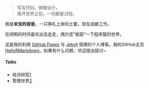 > 写写代码，做做设计，  
> 离开世界之前，一切都是过程。

我是<strong>米宝的爸爸</strong>，一只挣扎上岸的土鳖，现在成都工作。

<p>在闲暇的时间喜欢出去走走，偶尔还”偷窥“一下程序猿的世界。</p>

<p>这是我的利用 <a href="https://pages.github.com/">GitHub Pages</a> 与 <a href="http://jekyll.com.cn/">Jekyll</a> 搭建的个人博客。我的GitHub主页<a href="https://github.com/hellormarkdown">HelloRMarkdown</a>。如果有什么问题，欢迎提出探讨~</p>


##### Talks

- 经济研究[1]
- 管理世界[2]


[1]: http://www.erj.cn/
[2]: http://www.mwm.net.cn/

